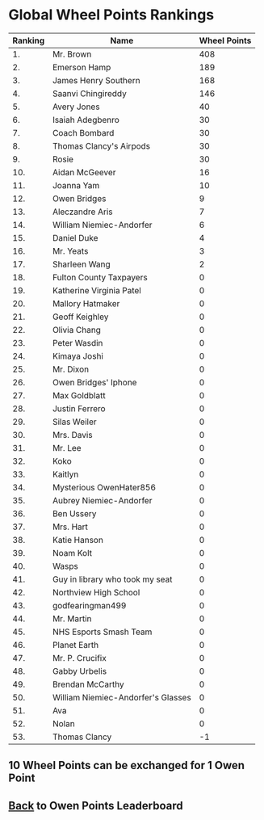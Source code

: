 # Global Wheel Points Rankings

|Ranking|Name|Wheel Points|
| ----------- | ----------- | ----------- |
|1.|Mr. Brown|408|
|2.|Emerson Hamp|189|
|3.|James Henry Southern|168|
|4.|Saanvi Chingireddy|146|
|5.|Avery Jones|40|
|6.|Isaiah Adegbenro|30|
|7.|Coach Bombard|30|
|8.|Thomas Clancy's Airpods|30|
|9.|Rosie|30|
|10.|Aidan McGeever|16|
|11.|Joanna Yam|10|
|12.|Owen Bridges|9|
|13.|Aleczandre Aris|7|
|14.|William Niemiec-Andorfer|6|
|15.|Daniel Duke|4|
|16.|Mr. Yeats|3|
|17.|Sharleen Wang|2|
|18.|Fulton County Taxpayers|0|
|19.|Katherine Virginia Patel|0|
|20.|Mallory Hatmaker|0|
|21.|Geoff Keighley|0|
|22.|Olivia Chang|0|
|23.|Peter Wasdin|0|
|24.|Kimaya Joshi|0|
|25.|Mr. Dixon|0|
|26.|Owen Bridges' Iphone|0|
|27.|Max Goldblatt|0|
|28.|Justin Ferrero|0|
|29.|Silas Weiler|0|
|30.|Mrs. Davis|0|
|31.|Mr. Lee|0|
|32.|Koko|0|
|33.|Kaitlyn|0|
|34.|Mysterious OwenHater856|0|
|35.|Aubrey Niemiec-Andorfer|0|
|36.|Ben Ussery|0|
|37.|Mrs. Hart|0|
|38.|Katie Hanson|0|
|39.|Noam Kolt|0|
|40.|Wasps|0|
|41.|Guy in library who took my seat|0|
|42.|Northview High School|0|
|43.|godfearingman499|0|
|44.|Mr. Martin|0|
|45.|NHS Esports Smash Team|0|
|46.|Planet Earth|0|
|47.|Mr. P. Crucifix|0|
|48.|Gabby Urbelis|0|
|49.|Brendan McCarthy|0|
|50.|William Niemiec-Andorfer's Glasses|0|
|51.|Ava|0|
|52.|Nolan|0|
|53.|Thomas Clancy|-1|

## 10 Wheel Points can be exchanged for 1 Owen Point

## [Back](../) to Owen Points Leaderboard